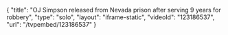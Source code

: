 {
    "title": "OJ Simpson released from Nevada prison after serving 9 years for robbery",
    "type": "solo",
    "layout": "iframe-static",
    "videoId": "123186537",
    "url": "\/tvpembed\/123186537"
}